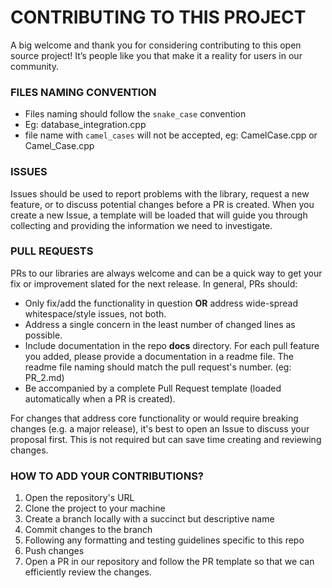 # CONTRIBUTING TO THIS PROJECT

A big welcome and thank you for considering contributing to this open source project! It’s people like you that make it a reality for users in our community.


### FILES NAMING CONVENTION

- Files naming should follow the ``snake_case`` convention
- Eg: database_integration.cpp
- file name with ``camel_cases`` will not be accepted, eg: CamelCase.cpp or Camel_Case.cpp

### ISSUES

Issues should be used to report problems with the library, request a new feature, or to discuss potential changes before a PR is created. When you create a new Issue, a template will be loaded that will guide you through collecting and providing the information we need to investigate.


### PULL REQUESTS

PRs to our libraries are always welcome and can be a quick way to get your fix or improvement slated for the next release. In general, PRs should:

- Only fix/add the functionality in question **OR** address wide-spread whitespace/style issues, not both.
- Address a single concern in the least number of changed lines as possible.
- Include documentation in the repo **docs** directory. For each pull feature you added, please provide a documentation in a readme file. The readme file naming should match the pull request's number. (eg: PR_2.md)
- Be accompanied by a complete Pull Request template (loaded automatically when a PR is created).

For changes that address core functionality or would require breaking changes (e.g. a major release), it's best to open an Issue to discuss your proposal first. This is not required but can save time creating and reviewing changes.

### HOW TO ADD YOUR CONTRIBUTIONS?
1. Open the repository's URL
2. Clone the project to your machine
3. Create a branch locally with a succinct but descriptive name
4. Commit changes to the branch
5. Following any formatting and testing guidelines specific to this repo
6. Push changes
7. Open a PR in our repository and follow the PR template so that we can efficiently review the changes.

